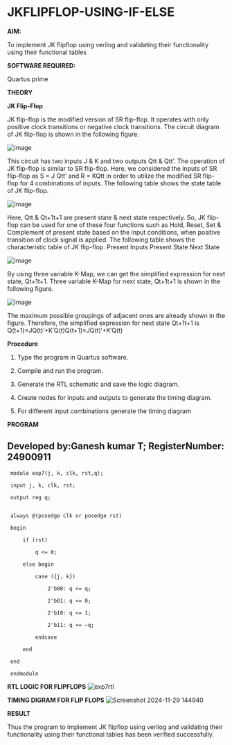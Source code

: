 # JKFLIPFLOP-USING-IF-ELSE

**AIM:** 

To implement  JK flipflop using verilog and validating their functionality using their functional tables

**SOFTWARE REQUIRED:**

Quartus prime

**THEORY**

**JK Flip-Flop**

JK flip-flop is the modified version of SR flip-flop. It operates with only positive clock transitions or negative clock transitions. The circuit diagram of JK flip-flop is shown in the following figure.

![image](https://github.com/naavaneetha/JKFLIPFLOP-USING-IF-ELSE/assets/154305477/a649c30b-232b-4558-b188-fd6c09845180)


This circuit has two inputs J & K and two outputs Qtt & Qtt’. The operation of JK flip-flop is similar to SR flip-flop. Here, we considered the inputs of SR flip-flop as S = J Qtt’ and R = KQtt in order to utilize the modified SR flip-flop for 4 combinations of inputs. The following table shows the state table of JK flip-flop.

![image](https://github.com/naavaneetha/JKFLIPFLOP-USING-IF-ELSE/assets/154305477/c4360742-e8a8-4937-b089-c46c0433f9a3)

 
Here, Qtt & Qt+1t+1 are present state & next state respectively. So, JK flip-flop can be used for one of these four functions such as Hold, Reset, Set & Complement of present state based on the input conditions, when positive transition of clock signal is applied. The following table shows the characteristic table of JK flip-flop. Present Inputs Present State Next State
 
![image](https://github.com/naavaneetha/JKFLIPFLOP-USING-IF-ELSE/assets/154305477/6c275261-a6d5-4c37-a3a7-1e88ca11c4cd)

By using three variable K-Map, we can get the simplified expression for next state, Qt+1t+1. Three variable K-Map for next state, Qt+1t+1 is shown in the following figure.
 
![image](https://github.com/naavaneetha/JKFLIPFLOP-USING-IF-ELSE/assets/154305477/5174f41b-0ce0-4329-a372-6d1943ea6673)

The maximum possible groupings of adjacent ones are already shown in the figure. Therefore, the simplified expression for next state Qt+1t+1 is Q(t+1)=JQ(t)′+K′Q(t)Q(t+1)=JQ(t)′+K′Q(t)

**Procedure**
1. Type the program in Quartus software.

2. Compile and run the program.

3. Generate the RTL schematic and save the logic diagram.

4. Create nodes for inputs and outputs to generate the timing diagram.

5. For different input combinations generate the timing diagram

**PROGRAM**
 ## Developed by:Ganesh kumar T; RegisterNumber: 24900911
     module exp7(j, k, clk, rst,q);
     
     input j, k, clk, rst;
     
     output reg q;
     
     
     always @(posedge clk or posedge rst) 
     
     begin
     
         if (rst) 
     
             q <= 0;          
     
         else begin
     
             case ({j, k})    
     
                 2'b00: q <= q;       
                 
                 2'b01: q <= 0;       
                 
                 2'b10: q <= 1;       
                 
                 2'b11: q <= ~q;      
             
             endcase
         
         end
     
     end
     
     endmodule

**RTL LOGIC FOR FLIPFLOPS**
![exp7rtl](https://github.com/user-attachments/assets/37397378-dd89-49ca-9a08-85bd3e34c965)


**TIMING DIGRAM FOR FLIP FLOPS**
![Screenshot 2024-11-29 144940](https://github.com/user-attachments/assets/cd5f7cff-63a0-48a3-977f-e598373b4ee3)

**RESULT**

Thus the program to implement JK flipflop using verilog and validating their functionality using their functional tables has been verified successfully.
